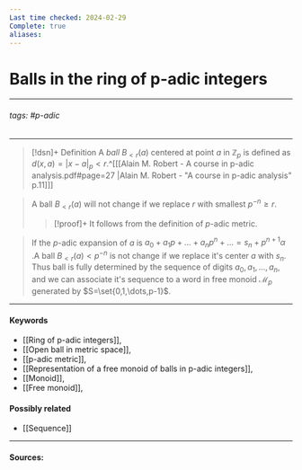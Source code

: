 ```yaml
---
Last time checked: 2024-02-29
Complete: true
aliases:
---
```

# Balls in the ring of p-adic integers
***
###### tags: #p-adic 
***
>[!dsn]+ Definition
>A *ball* $B_{<r}(a)$ centered at point $a$ in $\mathbb{Z}_{p}$ is defined as $d(x,a)=|x-a|_{p}<r$.^[[[Alain M. Robert - A course in p-adic analysis.pdf#page=27 |Alain M. Robert - "A course in p-adic analysis" p.11]]]

>A ball $B_{<r}(a)$ will not change if we replace $r$ with smallest $p^{-n}\ge r$. 
>>[!proof]+
>>It follows from the definition of $p$-adic metric.

>If the $p$-adic expansion of $a$ is $a_{0}+a_{1}p+\dots+a_{n}p^{n}+\dots=s_{n}+p^{n+1}\alpha$ .A ball $B_{<r}(a)<p^{-n}$ is not change if we replace it's center $a$ with $s_{n}$. Thus ball is fully determined by the sequence of digits $a_{0},a_{1},\dots,a_{n}$, and we can associate it's sequence to a word in free monoid $\mathcal{M}_{p}$ generated by $S=\set{0,1,\dots,p-1}$.
***
#### Keywords
- [[Ring of p-adic integers]],
- [[Open ball in metric space]],
- [[p-adic metric]],
- [[Representation of a free monoid of balls in p-adic integers]],
- [[Monoid]],
- [[Free monoid]],
#### Possibly related
- [[Sequence]]
***
#### Sources: